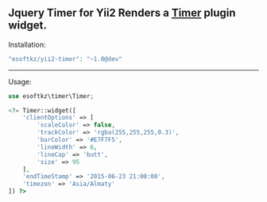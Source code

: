Jquery Timer for Yii2
Renders a <a href="http://codepen.io/rendro/pen/qazCG">Timer</a> plugin widget.
-----------

Installation:

```php
"esoftkz/yii2-timer": "~1.0@dev"
```
-----------

Usage:

```php
use esoftkz\timer\Timer;

<?= Timer::widget([
	'clientOptions' => [
		'scaleColor' => false,
		'trackColor' => 'rgba(255,255,255,0.3)',
		'barColor' => '#E7F7F5',
		'lineWidth' => 6,
		'lineCap' => 'butt',
		'size' => 95
	],   
	'endTimeStamp' => '2015-06-23 21:00:00',
	'timezon' => 'Asia/Almaty'
]) ?>
```
